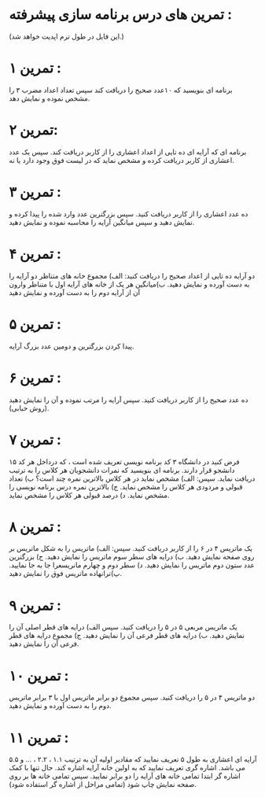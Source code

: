 # تمرین های درس برنامه سازی پیشرفته :
(این فایل در طول ترم اپدیت خواهد شد.)

# تمرین ۱ :
برنامه ای بنویسید که ۱۰عدد صحیح را دریافت کند سپس تعداد اعداد مضرب ۳ را مشخص نموده و نمایش دهد.

# تمرین ۲:
برنامه ای که آرایه ای ده تایی از اعداد اعشاری را از کاربر دریافت کند. سپس یک عدد اعشاری از کاربر دریافت کرده و مشخص نماید که در لیست فوق وجود دارد یا نه.

# تمرین ۳ :
ده عدد اعشاری را از کاربر دریافت کنید. سپس بزرگترین عدد وارد شده را پیدا کرده و نمایش دهید و سپس میانگین آرایه را محاسبه نموده و نمایش دهید.

# تمرین ۴ :
دو آرایه ده تایی از اعداد صحیح را دریافت کنید:
الف) مجموع خانه های متناظر دو آرایه را به دست آورده و نمایش دهید.
ب)میانگین هر یک از خانه های آرایه اول با متناظر وارون آن از آرایه دوم را به دست آورده و نمایش دهید

# تمرین ۵ :
پیدا کردن بزرگترین و دومین عدد بزرگ آرایه.

# تمرین ۶ :
ده عدد صحیح را از کاربر دریافت کنید. سپس آرایه را مرتب نموده و آن را نمایش دهید (روش حبابی).

# تمرین ۷ :
فرض کنید در دانشگاه ۳ کد برنامه نویسی تعریف شده است ، که درداخل هر کد ۱۵ دانشجو قرار دارند. برنامه ای بنویسید که نمرات دانشجویان هر کلاس را به ترتیب دریافت نماید. سپس: الف) مشخص نماید در هر کلاس بالاترین نمره چند است؟ 
ب) تعداد قبولی و مردودی هر کلاس را مشخص نماید.
ج) بالاترین نمره درس برنامه نویسی را مشخص نماید.
د) درصد قبولی هر کلاس را مشخص نماید.

# تمرین ۸ :
یک ماتریس ۴ در ۶ را از کاربر دریافت کنید. سپس:
الف) ماتریس را به شکل ماتریس بر روی صفحه نمایش دهید.
ب) درایه های سطر سوم ماتریس را نمایش دهید.
ج) بزرگترین عدد ستون دوم ماتریس را نمایش دهید.
د) سطر دوم و چهارم مانریسعرا جا به جا نمایید.
پ)ترانهاده ماتریس فوق را نمایش دهید.

# تمرین ۹ :
یک ماتریس مربعی ۵ در ۵ را دریافت کنید. سپس
الف) درایه های قطر اصلی آن را نمایش دهید.
ب) درایه های قطر فرعی آن را نمایش دهید.
ج) مجموع درایه های قطر فرعی آن را نمایش دهید.

# تمرین ۱۰ :
دو ماتریس ۴ در ۵ را دریافت کنید. سپس مجموع دو برابر ماتریس اول با ۳ برابر ماتریس دوم را به دست آورده و نمایش دهید.

# تمرین ۱۱ :
آرایه ای اعشاری به طول ۵ تعریف نمایید که مقادیر اولیه آن به ترتیب ۱.۱ ، ۲.۲ ، ... و ۵.۵ می باشد. اشاره گری تعریف نمایید که به اولین خانه آرایه اشاره کند. حال تنها با کمک اشاره گر ابتدا تمامی خانه های آرایه را دو برابر نمایید. سپس تمامی خانه ها بر روی صفحه نمایش چاپ شود (تمامی مراحل از اشاره گر استفاده شود).
